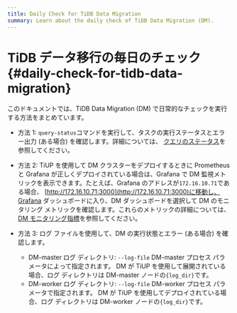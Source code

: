 ```yaml
---
title: Daily Check for TiDB Data Migration
summary: Learn about the daily check of TiDB Data Migration (DM).
---
```


# TiDB データ移行の毎日のチェック {#daily-check-for-tidb-data-migration}

このドキュメントでは、TiDB Data Migration (DM) で日常的なチェックを実行する方法をまとめています。

-   方法 1: `query-status`コマンドを実行して、タスクの実行ステータスとエラー出力 (ある場合) を確認します。詳細については、 [クエリのステータス](/dm/dm-query-status.md)を参照してください。

-   方法 2: TiUP を使用して DM クラスターをデプロイするときに Prometheus と Grafana が正しくデプロイされている場合は、Grafana で DM 監視メトリックを表示できます。たとえば、Grafana のアドレスが`172.16.10.71`である場合、 [http://172.16.10.71:3000](http://172.16.10.71:3000)に移動し、Grafana ダッシュボードに入り、DM ダッシュボードを選択して DM のモニタリング メトリックを確認します。これらのメトリックの詳細については、 [DM モニタリング指標](/dm/monitor-a-dm-cluster.md)を参照してください。

-   方法 3: ログ ファイルを使用して、DM の実行状態とエラー (ある場合) を確認します。

    -   DM-master ログ ディレクトリ: `--log-file` DM-master プロセス パラメータによって指定されます。 DM が TiUP を使用して展開されている場合、ログ ディレクトリは DM-master ノードの`{log_dir}`です。
    -   DM-worker ログ ディレクトリ: `--log-file` DM-worker プロセス パラメータで指定されます。 DM が TiUP を使用してデプロイされている場合、ログ ディレクトリは DM-worker ノードの`{log_dir}`です。
